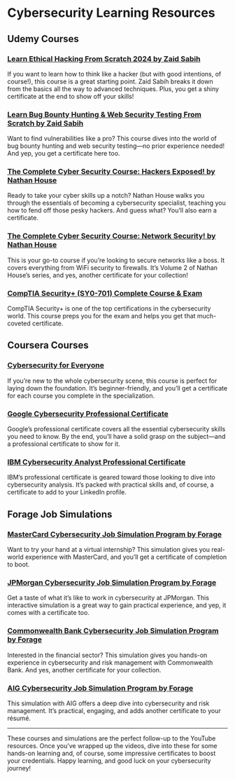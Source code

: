# Cybersecurity Learning Resources

## Udemy Courses

### [Learn Ethical Hacking From Scratch 2024 by Zaid Sabih](https://www.udemy.com/course/learn-ethical-hacking-from-scratch/)
If you want to learn how to think like a hacker (but with good intentions, of course!), this course is a great starting point. Zaid Sabih breaks it down from the basics all the way to advanced techniques. Plus, you get a shiny certificate at the end to show off your skills!

### [Learn Bug Bounty Hunting & Web Security Testing From Scratch by Zaid Sabih](https://www.udemy.com/course/learn-bug-bounty-hunting-web-security-testing-from-scratch/)
Want to find vulnerabilities like a pro? This course dives into the world of bug bounty hunting and web security testing—no prior experience needed! And yep, you get a certificate here too.

### [The Complete Cyber Security Course: Hackers Exposed! by Nathan House](https://www.udemy.com/share/101Wpu3@rQstn34eUDnQ-0VTWCWVM33o1_cYj-x8EUAWsqbKWFnIKUfAW4z_G2j0os0dk-Apgg==/)
Ready to take your cyber skills up a notch? Nathan House walks you through the essentials of becoming a cybersecurity specialist, teaching you how to fend off those pesky hackers. And guess what? You’ll also earn a certificate.

### [The Complete Cyber Security Course: Network Security! by Nathan House](https://www.udemy.com/course/network-security-course/)
This is your go-to course if you’re looking to secure networks like a boss. It covers everything from WiFi security to firewalls. It’s Volume 2 of Nathan House’s series, and yes, another certificate for your collection!

### [CompTIA Security+ (SY0-701) Complete Course & Exam](https://www.udemy.com/share/101Wj83@Z-PT8FyvPwr1OWPnkwk-cWE5u_lr-QbcRNJjDRLem6zzS6JVlX4urovVWqWf47FwVA==/)
CompTIA Security+ is one of the top certifications in the cybersecurity world. This course preps you for the exam and helps you get that much-coveted certificate.

## Coursera Courses

### [Cybersecurity for Everyone](https://www.coursera.org/learn/cybersecurity-for-everyone)
If you’re new to the whole cybersecurity scene, this course is perfect for laying down the foundation. It’s beginner-friendly, and you’ll get a certificate for each course you complete in the specialization.

### [Google Cybersecurity Professional Certificate](https://www.coursera.org/learn/foundations-of-cybersecurity)
Google’s professional certificate covers all the essential cybersecurity skills you need to know. By the end, you’ll have a solid grasp on the subject—and a professional certificate to show for it.

### [IBM Cybersecurity Analyst Professional Certificate](https://www.coursera.org/professional-certificates/ibm-cybersecurity-analyst)
IBM’s professional certificate is geared toward those looking to dive into cybersecurity analysis. It’s packed with practical skills and, of course, a certificate to add to your LinkedIn profile.

## Forage Job Simulations

### [MasterCard Cybersecurity Job Simulation Program by Forage](https://www.theforage.com/simulations/mastercard/cybersecurity-t8ye)
Want to try your hand at a virtual internship? This simulation gives you real-world experience with MasterCard, and you’ll get a certificate of completion to boot.

### [JPMorgan Cybersecurity Job Simulation Program by Forage](https://www.theforage.com/simulations/jpmorgan/cybersecurity-0acj#lp)
Get a taste of what it’s like to work in cybersecurity at JPMorgan. This interactive simulation is a great way to gain practical experience, and yep, it comes with a certificate too.

### [Commonwealth Bank Cybersecurity Job Simulation Program by Forage](https://www.theforage.com/simulations/commonwealth-bank/intro-cybersecurity-rdxl)
Interested in the financial sector? This simulation gives you hands-on experience in cybersecurity and risk management with Commonwealth Bank. And yes, another certificate for your collection.

### [AIG Cybersecurity Job Simulation Program by Forage](https://www.theforage.com/simulations/aig/cybersecurity-ku1i)
This simulation with AIG offers a deep dive into cybersecurity and risk management. It’s practical, engaging, and adds another certificate to your résumé.

---

These courses and simulations are the perfect follow-up to the YouTube resources. Once you’ve wrapped up the videos, dive into these for some hands-on learning and, of course, some impressive certificates to boost your credentials. Happy learning, and good luck on your cybersecurity journey!
